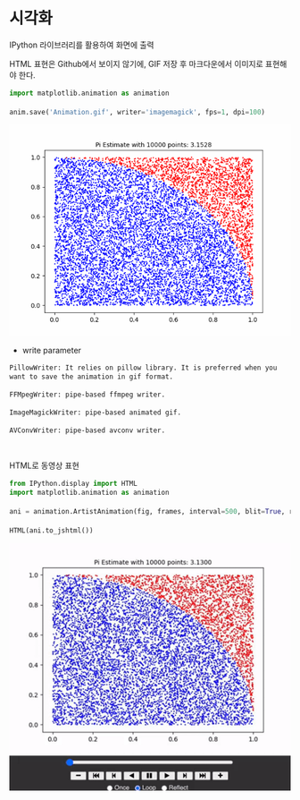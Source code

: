 # 시각화

IPython 라이브러리를 활용하여 화면에 출력

HTML 표현은 Github에서 보이지 않기에, GIF 저장 후 마크다운에서 이미지로 표현해야 한다.
```python
import matplotlib.animation as animation

anim.save('Animation.gif', writer='imagemagick', fps=1, dpi=100)
```
<img src='imgs/Animation.gif'>

- write parameter

```
PillowWriter: It relies on pillow library. It is preferred when you want to save the animation in gif format.

FFMpegWriter: pipe-based ffmpeg writer.

ImageMagickWriter: pipe-based animated gif.

AVConvWriter: pipe-based avconv writer.
```

<br>

HTML로 동영상 표현

```python
from IPython.display import HTML
import matplotlib.animation as animation

ani = animation.ArtistAnimation(fig, frames, interval=500, blit=True, repeat_delay=1000)

HTML(ani.to_jshtml())
```
<img src='imgs/jshtml.gif'>